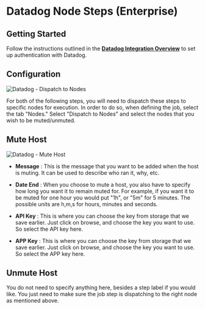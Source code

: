 # Datadog Node Steps (Enterprise)

## Getting Started

Follow the instructions outlined in the [**Datadog Integration Overview**](/manual/plugins/datadog-plugins-overview) to set up authentication with Datadog.


## Configuration

![Datadog - Dispatch to Nodes](~@assets/img/datadog-dispatch.png)

For both of the following steps, you will need to dispatch these steps to specific nodes for execution. In order to do so, when defining the job, select the tab "Nodes." Select "Dispatch to Nodes" and select the nodes that you wish to be muted/unmuted.

## Mute Host

![Datadog - Mute Host](~@assets/img/datadog-mute.png)

- **Message**
: This is the message that you want to be added when the host is muting. It can be used to describe who ran it, why, etc.

- **Date End**
: When you choose to mute a host, you also have to specify how long you want it to remain muted for. For example, if you want it to be muted for one hour you would put "1h", or "5m" for 5 minutes. The possible units are h,m,s for hours, minutes and seconds.

 - **API Key**
 : This is where you can choose the key from storage that we save earlier. Just click on browse, and choose the key you want to use. So select the API key here.

  - **APP Key**
  : This is where you can choose the key from storage that we save earlier. Just click on browse, and choose the key you want to use. So select the APP key here.

## Unmute Host 

You do not need to specify anything here, besides a step label if you would like. You just need to make sure the job step is dispatching to the right node as mentioned above.